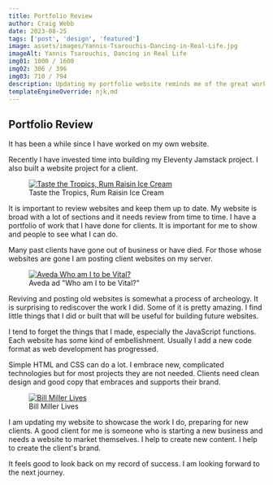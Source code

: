 ```yaml
---
title: Portfolio Review
author: Craig Webb
date: 2023-08-25
tags: ['post', 'design', 'featured']
image: assets/images/Yannis-Tsarouchis-Dancing-in-Real-Life.jpg
imageAlt: Yannis Tsarouchis, Dancing in Real Life
img01: 1000 / 1600
img02: 306 / 396
img03: 710 / 794
description: Updating my portfolio website reminds me of the great work I have done for clients. I look forward to the next journey. 
templateEngineOverride: njk,md
---
```


## Portfolio Review

It has been a while since I have worked on my own website.

Recently I have invested time into building my Eleventy Jamstack project. I also built a website project for a client.

<figure class="left big">
<a href="{{root}}assets/images/TasteTropics_Home_RumRaisin.jpg" title="Taste the Tropics, Rum Raisin Ice Cream"><image src="{{root}}assets/images/TasteTropics_Home_RumRaisin.jpg" style="aspect-ratio: {{img01}};" alt="Taste the Tropics, Rum Raisin Ice Cream" ></a>
<figcaption>Taste the Tropics, Rum Raisin Ice Cream</figcaptions>
</figure>

It is important to review websites and keep them up to date. My website is broad with a lot of sections and it needs review from time to time. I have a portfolio of work that I have done for clients. It is important for me to show and people to see what I can do. 

Many past clients have gone out of business or have died. For those whose websites are gone I am posting client websites on my server.

<figure class="fig-card right sml">
<a href="{{root}}assets/images/02AvedaVital.jpg" title="Aveda Who am I to be Vital?"><image src="{{root}}assets/images/02AvedaVital.jpg"  style="aspect-ratio: {{img02}};" alt="Aveda Who am I to be Vital?"></a>
<figcaption>Aveda ad "Who am I to be Vital?"</figcaptions>
</figure>

Reviving and posting old websites is somewhat a process of archeology. It is surprising to rediscover the work I did. Some of it is pretty amazing. I find little things that I did or built that will be useful for building future websites.

I tend to forget the things that I made, especially the JavaScript functions. Each website has some kind of embellishment. Usually I add a new code format as web development has progressed.

Simple HTML and CSS can do a lot. I embrace new, complicated technologies but for most projects they are not needed. Clients need clean design and good copy that embraces and supports their brand.

<figure class="fig-card left sml">
<a href="{{root}}assets/images/Bill-Miller-Lives.png" title="Bill Miller Lives"><image src="{{root}}assets/images/Bill-Miller-Lives.png"  style="aspect-ratio: {{img03}};" alt="Bill Miller Lives"></a>
<figcaption>Bill Miller Lives</figcaptions>
</figure>

I am updating my website to showcase the work I do, preparing for new clients. A good client for me is someone who is starting a new business and needs a website to market themselves. I help to create new content. I help to create the client's brand.

It feels good to look back on my record of success. I am looking forward to the next journey.